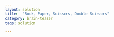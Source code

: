 ```yaml
---
layout: solution
title:  "Rock, Paper, Scissors, Double Scissors"
category: brain-teaser
tags: solution

---
```


